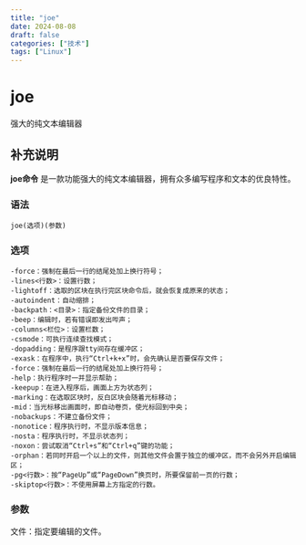 ```yaml
---
title: "joe"
date: 2024-08-08
draft: false
categories: ["技术"]
tags: ["Linux"]
---
```

joe
===

强大的纯文本编辑器

## 补充说明

**joe命令** 是一款功能强大的纯文本编辑器，拥有众多编写程序和文本的优良特性。

###  语法

```shell
joe(选项)(参数)
```

###  选项

```shell
-force：强制在最后一行的结尾处加上换行符号；
-lines<行数>：设置行数；
-lightoff：选取的区块在执行完区块命令后，就会恢复成原来的状态；
-autoindent：自动缩排；
-backpath：<目录>：指定备份文件的目录；
-beep：编辑时，若有错误即发出哔声；
-columns<栏位>：设置栏数；
-csmode：可执行连续查找模式；
-dopadding：是程序跟tty间存在缓冲区；
-exask：在程序中，执行“Ctrl+k+x”时，会先确认是否要保存文件；
-force：强制在最后一行的结尾处加上换行符号；
-help：执行程序时一并显示帮助；
-keepup：在进入程序后，画面上方为状态列；
-marking：在选取区块时，反白区块会随着光标移动；
-mid：当光标移出画面时，即自动卷页，使光标回到中央；
-nobackups：不建立备份文件；
-nonotice：程序执行时，不显示版本信息；
-nosta：程序执行时，不显示状态列；
-noxon：尝试取消“Ctrl+s”和“Ctrl+q”键的功能；
-orphan：若同时开启一个以上的文件，则其他文件会置于独立的缓冲区，而不会另外开启编辑区；
-pg<行数>：按“PageUp”或“PageDown”换页时，所要保留前一页的行数；
-skiptop<行数>：不使用屏幕上方指定的行数。
```

###  参数

文件：指定要编辑的文件。


